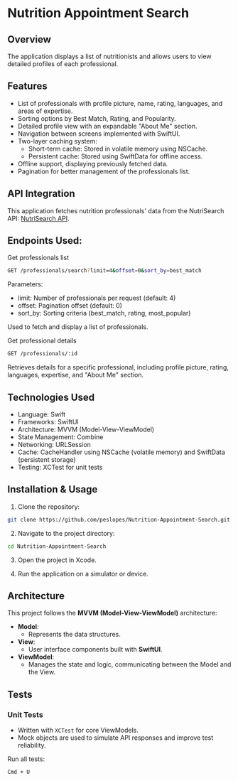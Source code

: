 # Nutrition Appointment Search

## Overview

The application displays a list of nutritionists and allows users to view detailed profiles of each professional.

## Features

- List of professionals with profile picture, name, rating, languages, and areas of expertise.
- Sorting options by Best Match, Rating, and Popularity.
- Detailed profile view with an expandable "About Me" section.
- Navigation between screens implemented with SwiftUI.
- Two-layer caching system:
  - Short-term cache: Stored in volatile memory using NSCache.
  - Persistent cache: Stored using SwiftData for offline access.
- Offline support, displaying previously fetched data.
- Pagination for better management of the professionals list.

## API Integration

This application fetches nutrition professionals' data from the NutriSearch API: [NutriSearch API](https://nutrisearch.vercel.app).

## Endpoints Used:

Get professionals list
  ```bash
  GET /professionals/search?limit=4&offset=0&sort_by=best_match
  ```

Parameters:

- limit: Number of professionals per request (default: 4)
- offset: Pagination offset (default: 0)
- sort_by: Sorting criteria (best_match, rating, most_popular)

Used to fetch and display a list of professionals.

Get professional details
  ```bash
  GET /professionals/:id
  ```

Retrieves details for a specific professional, including profile picture, rating, languages, expertise, and "About Me" section.

## Technologies Used

- Language: Swift
- Frameworks: SwiftUI
- Architecture: MVVM (Model-View-ViewModel)
- State Management: Combine
- Networking: URLSession
- Cache: CacheHandler using NSCache (volatile memory) and SwiftData (persistent storage)
- Testing: XCTest for unit tests

## Installation & Usage

1. Clone the repository:
  ```bash
  git clone https://github.com/peslopes/Nutrition-Appointment-Search.git
  ```

2. Navigate to the project directory:
  ```bash
  cd Nutrition-Appointment-Search
  ```

3. Open the project in Xcode.

4. Run the application on a simulator or device.

## Architecture

This project follows the **MVVM (Model-View-ViewModel)** architecture:

- **Model**:
  - Represents the data structures.
- **View**:
  - User interface components built with **SwiftUI**.
- **ViewModel**:
  - Manages the state and logic, communicating between the Model and the View.

## Tests

### Unit Tests
- Written with `XCTest` for core ViewModels.
- Mock objects are used to simulate API responses and improve test reliability.

Run all tests:
  ```bash
  Cmd + U
  ```
